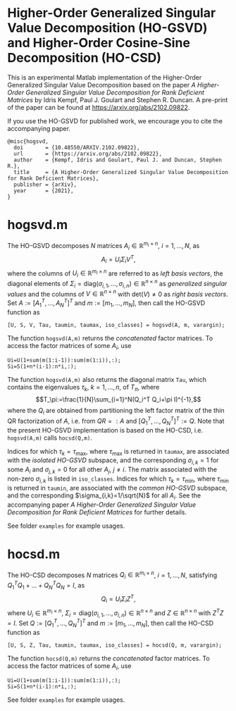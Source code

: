 # Higher-Order Generalized Singular Value Decomposition (HO-GSVD) and Higher-Order Cosine-Sine Decomposition (HO-CSD)
This is an experimental Matlab implementation of the Higher-Order Generalized Singular Value Decomposition based on the paper *A Higher-Order Generalized Singular Value Decomposition for Rank Deficient Matrices* by Idris Kempf, Paul J. Goulart and Stephen R. Duncan. A pre-print of the paper can be found at https://arxiv.org/abs/2102.09822.

If you use the HO-GSVD for published work, we encourage you to cite the accompanying paper.
```
@misc{hogsvd,
  doi       = {10.48550/ARXIV.2102.09822},  
  url       = {https://arxiv.org/abs/2102.09822},  
  author    = {Kempf, Idris and Goulart, Paul J. and Duncan, Stephen R.},  
  title     = {A Higher-Order Generalized Singular Value Decomposition for Rank Deficient Matrices},  
  publisher = {arXiv},  
  year      = {2021},
}
```

# hogsvd.m
The HO-GSVD decomposes $N$ matrices $A_i\in\mathbb{R}^{m_i\times n}$, $i=1,\dots,N$, as $$A_i =U_i\Sigma_i V^T,$$ where the columns of $U_i\in\mathbb{R}^{m_i\times n}$ are referred to as *left basis vectors*, the diagonal elements of $\Sigma_i=\text{diag}(\sigma_{i,1},\dots,\sigma_{i,n})\in\mathbb{R}^{n\times n}$ as *generalized singular values* and the columns of $V\in\mathbb{R}^{n\times n}$ with $\text{det}(V)\neq 0$ as *right basis vectors*. Set $A:=[A_1^T, \dots, A_N^T]^T$ and $m:=[m_1,\dots,m_N]$, then call the HO-GSVD function as
```
[U, S, V, Tau, taumin, taumax, iso_classes] = hogsvd(A, m, varargin);
```
The function `hogsvd(A,m)` returns the *concatenated* factor matrices. To access the factor matrices of some $A_i$, use
```
Ui=U(1+sum(m(1:i-1)):sum(m(1:i)),:);
Si=S(1+n*(i-1):n*i,:);
```
The function `hogsvd(A,m)` also returns the diagonal matrix `Tau`, which contains the eigenvalues $\tau_k$, $k=1,\dots,n$, of $T_\pi$, where $$T_\pi:=\frac{1}{N}\sum_{i=1}^N(Q_i^T Q_i+\pi I)^{-1},$$
where the $Q_i$ are obtained from partitioning the left factor matrix of the thin QR factorization of $A$, i.e. from $QR=:A$ and $[Q_1^T,\dots,Q_N^T]^T:=Q$. Note that the present HO-GSVD implementation is based on the HO-CSD, i.e. `hogsvd(A,m)` calls `hocsd(Q,m)`.

Indices for which $\tau_k=\tau_\text{max}$, where $\tau_\text{max}$ is returned in `taumax`, are associated with the *isolated HO-GSVD* subspace, and the corresponding $\sigma_{i,k}=1$ for some $A_i$ and $\sigma_{j,k}=0$ for all other $A_j$, $j\neq i$. The matrix associated with the non-zero $\sigma_{i,k}$ is listed in `iso_classes`. Indices for which $\tau_k=\tau_\text{min}$, where $\tau_\text{min}$ is returned in `taumin`, are associated with the *common HO-GSVD* subspace, and the corresponding $\sigma_{i,k}=1/\sqrt{N}$ for all $A_i$. See the accompanying paper *A Higher-Order Generalized Singular Value Decomposition for Rank Deficient Matrices* for further details.

See folder `examples` for example usages.

# hocsd.m
The HO-CSD decomposes $N$ matrices $Q_i\in\mathbb{R}^{m_i\times n}$, $i=1,\dots,N$, satisfying $Q_1^TQ_1+\dots+Q_N^TQ_N=I,$ as $$Q_i =U_i\Sigma_i Z^T,$$ where $U_i\in\mathbb{R}^{m_i\times n}$, $\Sigma_i=\text{diag}(\sigma_{i,1},\dots,\sigma_{i,n})\in\mathbb{R}^{n\times n}$ and $Z\in\mathbb{R}^{n\times n}$ with $Z^T Z=I$. Set $Q:=[Q_1^T, \dots, Q_N^T]^T$ and $m:=[m_1,\dots,m_N]$, then call the HO-CSD function as
```
[U, S, Z, Tau, taumin, taumax, iso_classes] = hocsd(Q, m, varargin);
```
The function `hocsd(Q,m)` returns the *concatenated* factor matrices. To access the factor matrices of some $A_i$, use
```
Ui=U(1+sum(m(1:i-1)):sum(m(1:i)),:);
Si=S(1+n*(i-1):n*i,:);
```

See folder `examples` for example usages.
